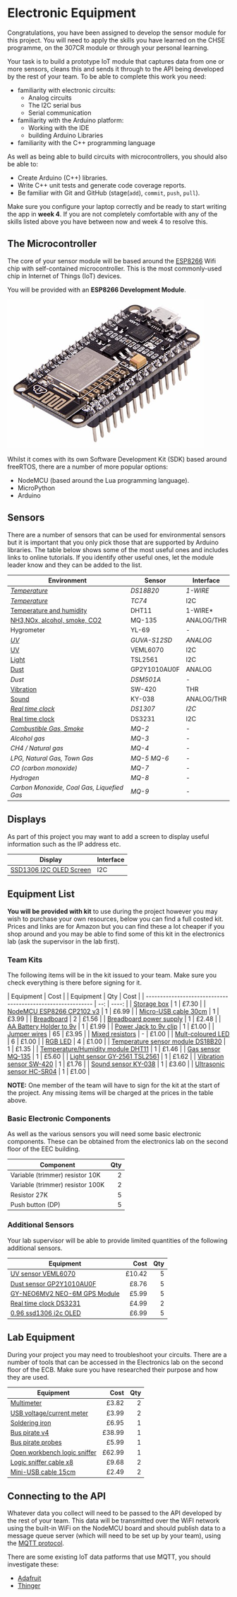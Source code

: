 
# Electronic Equipment

Congratulations, you have been assigned to develop the sensor module for this project. You will need to apply the skills you have learned on the CHSE programme, on the 307CR module or through your personal learning.

Your task is to build a prototype IoT module that captures data from one or more sensors, cleans this and sends it through to the API being developed by the rest of your team. To be able to complete this work you need:

- familiarity with electronic circuits:
  - Analog circuits
  - The I2C serial bus
  - Serial communication
- familiarity with the Arduino platform:
  - Working with the IDE
  - building Arduino Libraries
- familiarity with the C++ programming language

As well as being able to build circuits with microcontrollers, you should also be able to:

- Create Arduino (C++) libraries.
- Write C++ unit tests and generate code coverage reports.
- Be familiar with Git and GitHub (stage(`add`), `commit`, `push`, `pull`).

Make sure you configure your laptop correctly and be ready to start writing the app in **week 4**. If you are not completely comfortable with any of the skills listed above you have between now and week 4 to resolve this.

## The Microcontroller

The core of your sensor module will be based around the [ESP8266](https://en.wikipedia.org/wiki/ESP8266) Wifi chip with self-contained microcontroller. This is the most commonly-used chip in Internet of Things (IoT) devices.

You will be provided with an **ESP8266 Development Module**.

![ESP8266 Development Module](../../.images/nodemcu.png)

 Whilst it comes with its own Software Development Kit (SDK) based around freeRTOS, there are a number of more popular options:

- NodeMCU (based around the Lua programming language).
- MicroPython
- Arduino

## Sensors

There are a number of sensors that can be used for environmental sensors but it is important that you only pick those that are supported by Arduino libraries. The table below shows some of the most useful ones and includes links to online tutorials. If you identify other useful ones, let the module leader know and they can be added to the list.

| Environment                                           | Sensor       | Interface  |
| ----------------------------------------------------- | ------------ | ---------- |
| [_Temperature_](https://goo.gl/aNBgtK)                | _DS18B20_    | _1-WIRE_   |
| [_Temperature_](https://goo.gl/Jt4AvX)                | _TC74_       | I2C        |
| [Temperature and humidity](https://goo.gl/xdoFG6)     | DHT11        | 1-WIRE*    |
| [NH3,NOx, alcohol, smoke, CO2](https://goo.gl/zxCetD) | MQ-135       | ANALOG/THR |
| Hygrometer                                            | YL-69        | -          |
| [_UV_](https://goo.gl/3s6J4o)                         | _GUVA-S12SD_ | _ANALOG_   |
| [UV](https://goo.gl/1stWus)                           | VEML6070     | I2C        |
| [Light](https://goo.gl/YUftqv)                        | TSL2561      | I2C        |
| [Dust](https://goo.gl/MTNiyf)                         | GP2Y1010AU0F | ANALOG     |
| _Dust_                                                | _DSM501A_    | -          |
| [Vibration](https://goo.gl/4tNLi5)                    | SW-420       | THR        |
| [Sound](https://goo.gl/bCxrXF)                        | KY-038       | ANALOG/THR |
| [_Real time clock_](https://goo.gl/yBnyVe)            | _DS1307_     | _I2C_      |
| [Real time clock](https://goo.gl/yBnyVe)              | DS3231       | I2C        |
| [_Combustible Gas, Smoke_](https://goo.gl/2fBk1t)     | _MQ-2_       | -          |
| _Alcohol gas_                                         | _MQ-3_       | -          |
| _CH4 / Natural gas_                                   | _MQ-4_       | -          |
| _LPG, Natural Gas, Town Gas_                          | _MQ-5 MQ-6_  | -          |
| _CO (carbon monoxide)_                                | _MQ-7_       | -          |
| _Hydrogen_                                            | _MQ-8_       | -          |
| _Carbon Monoxide, Coal Gas, Liquefied Gas_            | _MQ-9_       | -          |

## Displays

As part of this project you may want to add a screen to display useful information such as the IP address etc.

| Display                                          | Interface |
| ------------------------------------------------ | --------- |
| [SSD1306 I2C OLED Screen](https://goo.gl/idmyaz) | I2C       |

## Equipment List

**You will be provided with kit** to use during the project however you may wish to purchase your own resources, below you can find a full costed kit. Prices and links are for Amazon but you can find these a lot cheaper if you shop around and you may be able to find some of this kit in the electronics lab (ask the supervisor in the lab first).

### Team Kits

The following items will be in the kit issued to your team. Make sure you check everything is there before signing for it.

| Equipment                                                   | Cost  |
| Equipment                                                   | Qty | Cost  |
| ----------------------------------------------------------- | --: | ----: |
| [Storage box](http://amzn.eu/hyI4x9J)                       | 1   | £7.30 |
| [NodeMCU ESP8266 CP2102 v3](http://amzn.eu/iFhW1f4)         | 1   | £6.99 |
| [Micro-USB cable 30cm](http://amzn.eu/eJ6z1Ux)              | 1   | £3.99 |
| [Breadboard](http://amzn.eu/4r8UL9Q)                        | 2   | £1.56 |
| [Breadboard power supply](http://amzn.eu/3YVPeDC)           | 1   | £2.48 |
| [AA Battery Holder to 9v](http://amzn.eu/616kZXO)           | 1   | £1.99 |
| [Power Jack to 9v clip](http://amzn.eu/9HzCdCB)             | 1   | £1.00 |
| [Jumper wires](http://amzn.eu/ejw4p3Q)                      | 65  | £3.95 |
| [Mixed resistors](http://amzn.eu/76cxzbo)                   | -   | £1.00 |
| [Mult-coloured LED](http://amzn.eu/88DIvzz)                 | 6   | £1.00 |
| [RGB LED](http://amzn.eu/in4Ovho)                           | 4   | £1.00 |
| [Temperature sensor module DS18B20](http://amzn.eu/6h2mzBC) | 1   | £1.35 |
| [Temperature/Humidity module DHT11](http://amzn.eu/glrhIqs) | 1   | £1.46 |
| [Gas sensor MQ-135](http://amzn.eu/h573jLl)                 | 1   | £5.60 |
| [Light sensor GY-2561 TSL2561](http://amzn.eu/a07k83G)      | 1   | £1.62 |
| [Vibration sensor SW-420](http://amzn.eu/crleUBd)           | 1   | £1.76 |
| [Sound sensor KY-038](http://amzn.eu/3tkqZG2)               | 1   | £3.60 |
| [Ultrasonic sensor HC-SR04](http://amzn.eu/cEqKyuC)         | 1   | £1.00 |

**NOTE:** One member of the team will have to sign for the kit at the start of the project. Any missing items will be charged at the prices in the table above.

### Basic Electronic Components

As well as the various sensors you will need some basic electronic components. These can be obtained from the electronics lab on the second floor of the EEC building.

| Component                        | Qty |
| -------------------------------- | --: |
| Variable (trimmer) resistor 10K  |   2 |
| Variable (trimmer) resistor 100K |   2 |
| Resistor 27K                     |   5 |
| Push button (DP)                 |   5 |

### Additional Sensors

Your lab supervisor will be able to provide limited quantities of the following additional sensors.

| Equipment                                                      | Cost   | Qty |
| -------------------------------------------------------------- | -----: | --: |
| [UV sensor VEML6070](http://amzn.eu/grXhZ2C)                   | £10.42 |   5 |
| [Dust sensor GP2Y1010AU0F](http://amzn.eu/5xqZT1y)             |  £8.76 |   5 |
| [GY-NEO6MV2 NEO-6M GPS Module](http://amzn.eu/j07kOl8)         |  £5.99 |   5 |
| [Real time clock DS3231](http://amzn.eu/0VfAOTr)               |  £4.99 |   2 |
| [0.96 ssd1306 i2c OLED](http://amzn.eu/g3Be2pk)                |  £6.99 |   5 |

## Lab Equipment

During your project you may need to troubleshoot your circuits. There are a number of tools that can be accessed in the Electronics lab on the second floor of the ECB. Make sure you have researched their purpose and how they are used.

| Equipment                                              | Cost   | Qty |
| ------------------------------------------------------ | -----: | --: |
| [Multimeter](http://amzn.eu/gMtjFrh)                   |  £3.82 |   2 |
| [USB voltage/current meter](http://amzn.eu/0Hdmuff)    |  £3.99 |   2 |
| [Soldering iron](http://amzn.eu/0yH0Mbu)               |  £6.95 |   1 |
| [Bus pirate v4](http://amzn.eu/f8b1qrQ)                | £38.99 |   1 |
| [Bus pirate probes](http://amzn.eu/cbTu20s)            |  £5.99 |   1 |
| [Open workbench logic sniffer](http://amzn.eu/8Pl4BUy) | £62.99 |   1 |
| [Logic sniffer cable x8](http://amzn.eu/e4sUOjy)       |  £9.68 |   2 |
| [Mini-USB cable 15cm](http://amzn.eu/bdsP2Ql)          |  £2.49 |   2 |

## Connecting to the API

Whatever data you collect will need to be passed to the API developed by the rest of your team. This data will be transmitted over the WiFI network using the built-in WiFi on the NodeMCU board and should publish data to a message queue server (which will need to be set up by your team), using the [MQTT protocol](https://www.ibm.com/developerworks/community/blogs/5things/entry/5_things_to_know_about_mqtt_the_protocol_for_internet_of_things?lang=en).

There are some existing IoT data patforms that use MQTT, you should investigate these:

- [Adafruit](https://io.adafruit.com)
- [Thinger](https://console.thinger.io)
